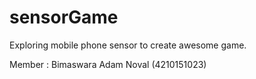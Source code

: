 # sensorGame
Exploring mobile phone sensor to create awesome game.


Member :
Bimaswara Adam Noval	(4210151023)
